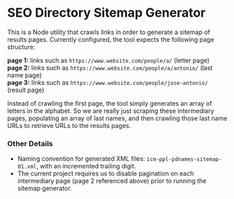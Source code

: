 # SEO Directory Sitemap Generator

This is a Node utility that crawls links in order to generate a sitemap of results pages. Currently configured, the tool expects the following page structure:

**page 1:** links such as `https://www.website.com/people/a/` (letter page)  
**page 2:** links such as `https://www.website.com/people/a/antonio/` (last name page)  
**page 3:** links such as `https://www.website.com/people/jose-antonio/` (result page)  

Instead of crawling the first page, the tool simply generates an array of letters in the alphabet. So we are really just scraping these intermediary pages, populating an array of last names, and then crawling those last name URLs to retrieve URLs to the results pages.

### Other Details

* Naming convention for generated XML files: `icm-ppl-pdnames-sitemap-01.xml`, with an incremented trailing digit.
* The current project requires us to disable pagination on each intermediary page (page 2 referenced above) prior to running the sitemap generator.